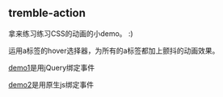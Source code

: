 ## tremble-action

拿来练习练习CSS的动画的小demo。 :)  

运用a标签的hover选择器，为所有的a标签都加上颤抖的动画效果。  

[demo1](http://pkjy.github.io/HTML-CSS-JavaScript-test/src/tremble-action/demo1.htm)是用jQuery绑定事件  

[demo2](http://pkjy.github.io/HTML-CSS-JavaScript-test/src/tremble-action/demo2.htm)是用原生js绑定事件
